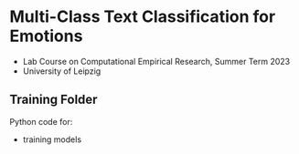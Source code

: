 # Multi-Class Text Classification for Emotions

* Lab Course on Computational Empirical Research, Summer Term 2023
* University of Leipzig

## Training Folder

Python code for:
* training models
